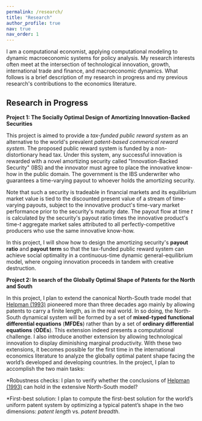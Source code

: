 ```yaml
---
permalink: /research/
title: "Research"
author_profile: true
nav: true
nav_order: 1
---
```


I am a computational economist, applying computational modeling to dynamic macroeconomic systems for policy analysis. My research interests often meet at the intersection of technological innovation, growth, international trade and finance, and macroeconomic dynamics. What follows is a brief description of my research in progress and my previous research's contributions to the economics literature. 

## Research in Progress

**Project 1: The Socially Optimal Design of Amortizing Innovation-Backed Securities**

This project is aimed to provide a *tax-funded public reward system* as an alternative to the world's prevalent *patent-based commerical reward system*. The proposed public reward system is funded by a non-distortionary head tax. Under this system, any successful innovation is rewarded with a novel amortizing security called "Innovation-Backed Security" (IBS) and the innovator must agree to place the innovative know-how in the public domain. The government is the IBS underwriter who guarantees a time-varying payout to whoever holds the amortizing security. 

Note that such a security is tradeable in financial markets and its equilibrium market value is tied to the discounted present value of a stream of time-varying payouts, subject to the innovative product's time-vary market performance prior to the security's maturity date. The payout flow at  time *t* is calculated by the security's payout ratio times the innovative product's time-*t* aggregate market sales attributed to all perfectly-competitive producers who use the same innovative know-how. 

In this project, I will show how to design the amortizing security's **payout ratio** and **payout term** so that the tax-funded public reward system can achieve social optimality in a continuous-time dynamic general-equilibrium model, where ongoing innovation proceeds in tandem with creative destruction. 


**Project 2: In search of the Globally Optimal Shape of Patents for the North and South**

In this project, I plan to extend the canonical North-South trade model that [Helpman (1993)](https://doi.org/10.2307/2951642) pioneered more than three decades ago mainly by allowing patents to carry a finite length, as in the real world. In so doing, the North-South dynamical system will be formed by a set of **mixed-typed functional differential equations** (**MFDEs**) rather than by a set of **ordinary differential equations** (**ODEs**). This extension indeed presents a computational challenge. I also introduce another extension by allowing technological innovation to display diminishing marginal productivity. With these two extensions, it becomes possible for the first time in the international economics literature to analyze the globally optimal patent shape facing the world’s developed and developing countries. In the project, I plan to accomplish the two main tasks:

*Robustness checks: I plan to verify whether the conclusions of [Helpman (1993)](https://doi.org/10.2307/2951642) can hold in the extensive North-South model? 

*First-best solution: I plan to compute the first-best solution for the world’s uniform patent system by optimizing a typical patent’s shape in the two dimensions: *patent length* vs. *patent breadth*. 


